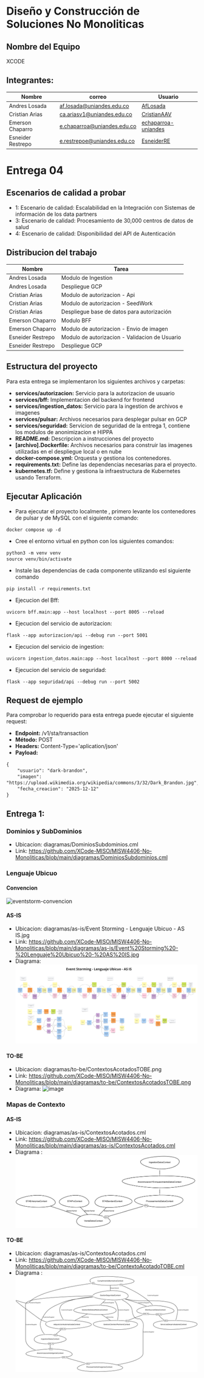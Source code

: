 # Diseño y Construcción de Soluciones No Monoliticas

## Nombre del Equipo
XCODE

## Integrantes:
| Nombre | correo | Usuario |
|-|-|-|
| Andres Losada | af.losada@uniandes.edu.co | [AfLosada](https://github.com/AfLosada) |
| Cristian Arias | ca.ariasv1@uniandes.edu.co | [CristianAAV](https://github.com/CristianAAV) |
| Emerson Chaparro | e.chaparroa@uniandes.edu.co | [echaparroa-uniandes](https://github.com/echaparroa-uniandes) |
| Esneider Restrepo | e.restrepoe@uniandes.edu.co | [EsneiderRE](https://github.com/EsneiderRE) |

# Entrega 04
## Escenarios de calidad a probar
- 1: Escenario de calidad: Escalabilidad en la Integración con Sistemas de información de los data partners​
- 3: Escenario de calidad: Procesamiento de 30,000 centros de datos de salud​
- 4: Escenario de calidad: Disponibilidad del API de Autenticación​

## Distribucion del trabajo
| Nombre            | Tarea                     |
|-------------------|----------------------------|
| Andres Losada     | Modulo de Ingestion |
| Andres Losada     | Despliegue GCP |
| Cristian Arias    | Modulo de autorizacion - Api |
| Cristian Arias    | Modulo de autorizacion - SeedWork |
| Cristian Arias    | Despliegue base de datos para autorización |
| Emerson Chaparro  | Modulo BFF |
| Emerson Chaparro  | Modulo de autorizacion - Envio de imagen|
| Esneider Restrepo | Modulo de autorizacion - Validacion de Usuario |
| Esneider Restrepo | Despliegue GCP |

## Estructura del proyecto
Para esta entrega se implementaron los siguientes archivos y carpetas:
- **services/autorizacion:** Servicio para la autorizacion de usuario
- **services/bff:** Implementacion del backend for frontend
- **services/ingestion_datos:** Servicio para la ingestion de archivos e imagenes
- **services/pulsar:** Archivos necesarios para desplegar pulsar en GCP
- **services/seguridad:** Servicion de seguridad de la entrega 1, contiene los modulos de anonimizacion e HIPPA
- **README.md:** Descripcion a instrucciones del proyecto
- **[archivo].Dockerfile:** Archivos necesarios para construir las imagenes utilizadas en el despliegue local o en nube
- **docker-compose.yml:** Orquesta y gestiona los contenedores.
- **requirements.txt:** Define las dependencias necesarias para el proyecto.
- **kubernetes.tf:** Define y gestiona la infraestructura de Kubernetes usando Terraform.

## Ejecutar Aplicación
- Para ejecutar el proyecto localmente , primero levante los contenedores de pulsar y de MySQL con el siguiente comando: 
```
docker compose up -d
```
- Cree el entorno virtual en python con los siguientes comandos: 
```
python3 -m venv venv
source venv/bin/activate
```
- Instale las dependencias de cada componente utilizando esl siguiente comando
```
pip install -r requirements.txt
```
- Ejecucion del Bff:
```
uvicorn bff.main:app --host localhost --port 8005 --reload
```
- Ejecucion del servicio de autorizacion:
```
flask --app autorizacion/api --debug run --port 5001
```
- Ejecucion del  servicio de ingestion:
```
uvicorn ingestion_datos.main:app --host localhost --port 8000 --reload
```
- Ejecucion del servicio de seguridad:
```
flask --app seguridad/api --debug run --port 5002
```
## Request de ejemplo

Para comprobar lo requerido para esta entrega puede ejecutar el siguiente request:

- **Endpoint:** /v1/sta/transaction
- **Método:** POST
- **Headers:** Content-Type='aplication/json'
- **Payload:** 
```
{
    "usuario": "dark-brandon",
    "imagen": "https://upload.wikimedia.org/wikipedia/commons/3/32/Dark_Brandon.jpg",
    "fecha_creacion": "2025-12-12"
}
```

## Entrega 1:
### Dominios y SubDominios
- Ubicacion:  diagramas/DominiosSubdominios.cml
- Link: https://github.com/XCode-MISO/MISW4406-No-Monoliticas/blob/main/diagramas/DominiosSubdominios.cml

### Lenguaje Ubicuo
#### Convencion
![eventstorm-convencion](https://github.com/user-attachments/assets/00cf71cf-7570-45e9-9754-b62eeca2970d)

#### AS-IS
- Ubicacion:  diagramas/as-is/Event Storming - Lenguaje Ubicuo - AS IS.jpg
- Link: https://github.com/XCode-MISO/MISW4406-No-Monoliticas/blob/main/diagramas/as-is/Event%20Storming%20-%20Lenguaje%20Ubicuo%20-%20AS%20IS.jpg
- Diagrama: ![Event Storming - Lenguaje Ubicuo - AS IS](./diagramas/as-is/Event%20Storming%20-%20Lenguaje%20Ubicuo%20-%20AS%20IS.jpg)

#### TO-BE
- Ubicacion:  diagramas/to-be/ContextosAcotadosTOBE.png
- Link: https://github.com/XCode-MISO/MISW4406-No-Monoliticas/blob/main/diagramas/to-be/ContextosAcotadosTOBE.png
- Diagrama: ![image](https://github.com/user-attachments/assets/9cf15d82-a850-4909-9e0e-3d0f882afbe6)



### Mapas de Contexto
#### AS-IS
- Ubicacion:  diagramas/as-is/ContextosAcotados.cml
- Link: https://github.com/XCode-MISO/MISW4406-No-Monoliticas/blob/main/diagramas/as-is/ContextosAcotados.cml
- Diagrama : ![contexto-acotado](./diagramas/as-is/ContextosAcotados_ContextMap.png)

#### TO-BE
- Ubicacion:  diagramas/as-is/ContextosAcotados.cml
- Link: https://github.com/XCode-MISO/MISW4406-No-Monoliticas/blob/main/diagramas/to-be/ContextoAcotadoTOBE.cml
- Diagrama : ![contexto-acotado](./diagramas/to-be/ContextosAcotadosTOBE.png)

